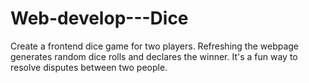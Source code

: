 # Web-develop---Dice
Create a frontend dice game for two players. Refreshing the webpage generates random dice rolls and declares the winner. It's a fun way to resolve disputes between two people.
